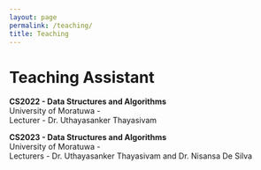 ```yaml
---
layout: page
permalink: /teaching/
title: Teaching
---
```


# Teaching Assistant

**CS2022 - Data Structures and Algorithms**\
University of Moratuwa - \
Lecturer - Dr. Uthayasanker Thayasivam

**CS2023 - Data Structures and Algorithms**\
University of Moratuwa - \
Lecturers - Dr. Uthayasanker Thayasivam and Dr. Nisansa De Silva
